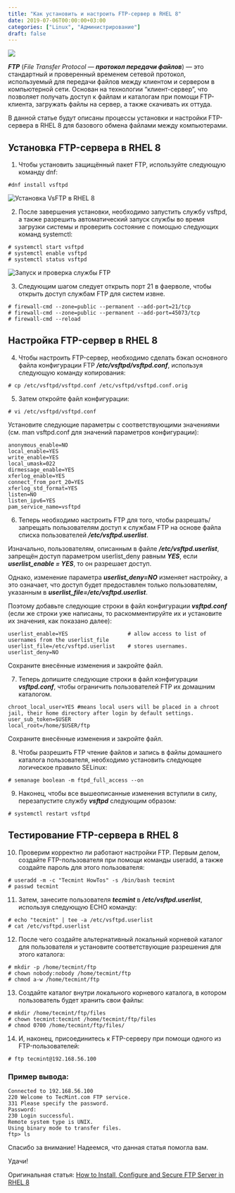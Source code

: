 ```yaml
---
title: "Как установить и настроить FTP-сервер в RHEL 8"
date: 2019-07-06T00:00:00+03:00
categories: ["Linux", "Администрирование"]
draft: false
---
```


![](/posts/как-установить-и-настроить-ftp-сервер-в-rhel-8/shapka13.jpg)

**_FTP_** (_File Transfer Protocol_ — **_протокол передачи файлов_**) — это стандартный и проверенный временем сетевой
протокол, используемый для передачи файлов между клиентом и сервером в компьютерной сети. Основан на технологии
“клиент-сервер”, что позволяет получать доступ к файлам и каталогам при помощи FTP-клиента, загружать файлы на сервер,
а также скачивать их оттуда.

В данной статье будут описаны процессы установки и настройки FTP-сервера в RHEL 8 для базового обмена файлами между компьютерами.

## Установка FTP-сервера в RHEL 8

1. Чтобы установить защищённый пакет FTP, используйте следующую команду dnf:

```
#dnf install vsftpd
```

![Установка VsFTP в RHEL 8](https://i.imgur.com/qxwzCNX.png)

2. После завершения установки, необходимо запустить службу vsftpd, а также разрешить автоматический запуск службы во
   время загрузки системы и проверить состояние с помощью следующих команд systemctl:

```
# systemctl start vsftpd
# systemctl enable vsftpd
# systemctl status vsftpd
```

![Запуск и проверка службы FTP](https://i.imgur.com/0EXPBVD.png)

3. Следующим шагом следует открыть порт 21 в фаерволе, чтобы открыть доступ службам FTP для систем извне.

```
# firewall-cmd --zone=public --permanent --add-port=21/tcp
# firewall-cmd --zone=public --permanent --add-port=45073/tcp
# firewall-cmd --reload
```

## Настройка FTP-сервер в RHEL 8

4. Чтобы настроить FTP-сервер, необходимо сделать бэкап основного файла конфигурации FTP **_/etc/vsftpd/vsftpd.conf_**,
   используя следующую команду копирования:

```
# cp /etc/vsftpd/vsftpd.conf /etc/vsftpd/vsftpd.conf.orig
```

5. Затем откройте файл конфигурации:

```
# vi /etc/vsftpd/vsftpd.conf
```

Установите следующие параметры с соответствующими значениями (см. man vsftpd.conf для значений параметров конфигурации):

```
anonymous_enable=NO
local_enable=YES
write_enable=YES
local_umask=022
dirmessage_enable=YES
xferlog_enable=YES
connect_from_port_20=YES
xferlog_std_format=YES
listen=NO
listen_ipv6=YES
pam_service_name=vsftpd
```

6. Теперь необходимо настроить FTP для того, чтобы разрешать/запрещать пользователям доступ к службам FTP на основе
   файла списка пользователей **_/etc/vsftpd.userlist_**.

Изначально, пользователям, описанным в файле **_/etc/vsftpd.userlist_**, запрещён доступ параметром userlist_deny равным
**_YES_**, если **_userlist_enable = YES_**, то он разрешает доступ.

Однако, изменение параметра **_userlist_deny=NO_** изменяет настройку, а это означает, что доступ будет предоставлен
только пользователям, указанным в **_userlist_file=/etc/vsftpd.userlist_**.

Поэтому добавьте следующие строки в файл конфигурации **_vsftpd.conf_** (если же строки уже написаны, то раскомментируйте
их и установите их значения, как показано далее):

```
userlist_enable=YES                   # allow access to list of usernames from the userlist_file
userlist_file=/etc/vsftpd.userlist    # stores usernames. userlist_deny=NO
```

Сохраните внесённые изменения и закройте файл.

7. Теперь допишите следующие строки в файл конфигурации **_vsftpd.conf_**, чтобы ограничить пользователей FTP их
   домашним каталогом.

```
chroot_local_user=YES #means local users will be placed in a chroot jail, their home directory after login by default settings. user_sub_token=$USER
local_root=/home/$USER/ftp
```

Сохраните внесённые изменения и закройте файл.

8. Чтобы разрешить FTP чтение файлов и запись в файлы домашнего каталога пользователя, необходимо установить следующее
   логическое правило SELinux:

```
# semanage boolean -m ftpd_full_access --on
```

9. Наконец, чтобы все вышеописанные изменения вступили в силу, перезапустите службу **_vsftpd_** следующим образом:

```
# systemctl restart vsftpd
```

## Тестирование FTP-сервера в RHEL 8

10. Проверим корректно ли работают настройки FTP. Первым делом, создайте FTP-пользователя при помощи команды useradd,
    а также создайте пароль для этого пользователя:

```
# useradd -m -c "Tecmint HowTos" -s /bin/bash tecmint
# passwd tecmint
```

11. Затем, занесите пользователя **_tecmint_** в **_/etc/vsftpd.userlist_**, используя следующую ECHO команду:

```
# echo "tecmint" | tee -a /etc/vsftpd.userlist
# cat /etc/vsftpd.userlist
```

12. После чего создайте альтернативный локальный корневой каталог для пользователя и установите соответствующие
    разрешения для этого каталога:

```
# mkdir -p /home/tecmint/ftp
# chown nobody:nobody /home/tecmint/ftp
# chmod a-w /home/tecmint/ftp
```

13. Создайте каталог внутри локального корневого каталога, в котором пользователь будет хранить свои файлы:

```
# mkdir /home/tecmint/ftp/files
# chown tecmint:tecmint /home/tecmint/ftp/files
# chmod 0700 /home/tecmint/ftp/files/
```

14. И, наконец, присоединитесь к FTP-серверу при помощи одного из FTP-пользователей:

```
# ftp tecmint@192.168.56.100
```

### Пример вывода:

```
Connected to 192.168.56.100
220 Welcome to TecMint.com FTP service.
331 Please specify the password.
Password:
230 Login successful.
Remote system type is UNIX.
Using binary mode to transfer files.
ftp> ls
```

Спасибо за внимание! Надеемся, что данная статья помогла вам.

Удачи!

Оригинальная статья: [How to Install, Configure and Secure FTP Server in RHEL 8](https://www.tecmint.com/install-ftp-server-in-rhel-8/)
